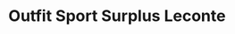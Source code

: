 ---
title: "Outfit Sport Surplus Leconte"
url: /amilly/outfit-sport-surplus-leconte/
shop: vêtements
---